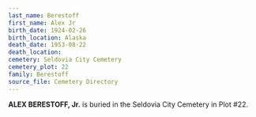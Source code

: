 ```yaml
---
last_name: Berestoff
first_name: Alex Jr
birth_date: 1924-02-26
birth_location: Alaska
death_date: 1953-08-22
death_location:
cemetery: Seldovia City Cemetery
cemetery_plot: 22
family: Berestoff
source_file: Cemetery Directory
---
```

**ALEX BERESTOFF, Jr.** is buried in the Seldovia City Cemetery in Plot #22.  
